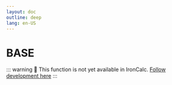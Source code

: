 ```yaml
---
layout: doc
outline: deep
lang: en-US
---
```


# BASE

::: warning
🚧 This function is not yet available in IronCalc.
[Follow development here](https://github.com/ironcalc/IronCalc/labels/Functions)
:::